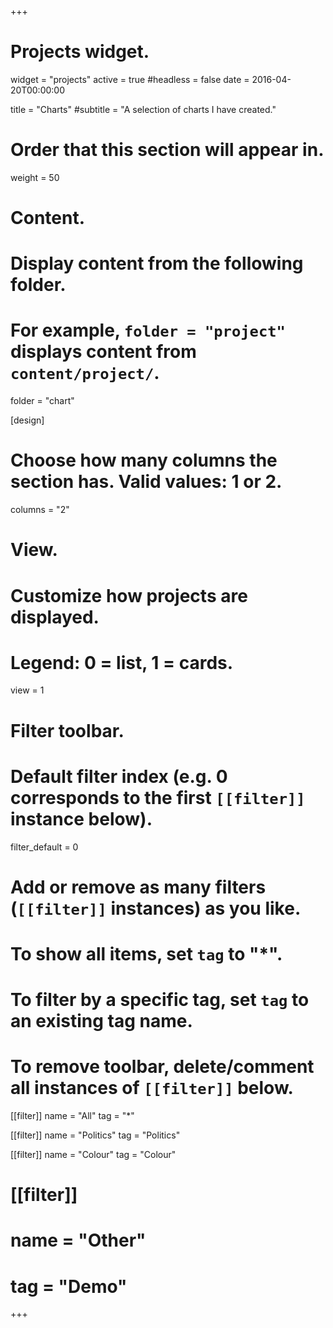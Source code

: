 +++
# Projects widget.
widget = "projects"
active = true
#headless = false
date = 2016-04-20T00:00:00

title = "Charts"
#subtitle = "A selection of charts I have created."

# Order that this section will appear in.
weight = 50

# Content.
# Display content from the following folder.
# For example, `folder = "project"` displays content from `content/project/`.
folder = "chart"

[design]
# Choose how many columns the section has. Valid values: 1 or 2.
columns = "2"

# View.
# Customize how projects are displayed.
# Legend: 0 = list, 1 = cards.
view = 1

# Filter toolbar.

# Default filter index (e.g. 0 corresponds to the first `[[filter]]` instance below).
filter_default = 0

# Add or remove as many filters (`[[filter]]` instances) as you like.
# To show all items, set `tag` to "*".
# To filter by a specific tag, set `tag` to an existing tag name.
# To remove toolbar, delete/comment all instances of `[[filter]]` below.
[[filter]]
  name = "All"
  tag = "*"

[[filter]]
  name = "Politics"
  tag = "Politics"
  
[[filter]]
  name = "Colour"
  tag = "Colour"

# [[filter]]
#   name = "Other"
#   tag = "Demo"

+++


